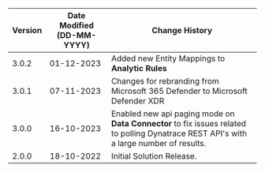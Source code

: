 | **Version** | **Date Modified (DD-MM-YYYY)** | **Change History**                          |
|-------------|--------------------------------|---------------------------------------------|
| 3.0.2       | 01-12-2023                     | Added new Entity Mappings to **Analytic Rules**          |
| 3.0.1       | 07-11-2023                     | Changes for rebranding from Microsoft 365 Defender to Microsoft Defender XDR          |
| 3.0.0       | 16-10-2023                     | Enabled new api paging mode on **Data Connector** to fix issues related to polling Dynatrace REST API's with a large number of results.   |
| 2.0.0       | 18-10-2022                     | Initial Solution Release.   |
